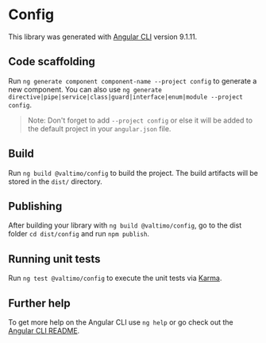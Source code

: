 # Config

This library was generated with [Angular CLI](https://github.com/angular/angular-cli) version
9.1.11.

## Code scaffolding

Run `ng generate component component-name --project config` to generate a new component. You can
also use `ng generate directive|pipe|service|class|guard|interface|enum|module --project config`.

> Note: Don't forget to add `--project config` or else it will be added to the default project in
> your `angular.json` file.

## Build

Run `ng build @valtimo/config` to build the project. The build artifacts will be stored in the
`dist/` directory.

## Publishing

After building your library with `ng build @valtimo/config`, go to the dist folder `cd dist/config`
and run `npm publish`.

## Running unit tests

Run `ng test @valtimo/config` to execute the unit tests via [Karma](https://karma-runner.github.io).

## Further help

To get more help on the Angular CLI use `ng help` or go check out the
[Angular CLI README](https://github.com/angular/angular-cli/blob/master/README.md).
